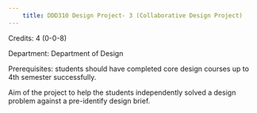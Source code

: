 ```yaml
---
    title: DDD310 Design Project- 3 (Collaborative Design Project)
---
```

Credits: 4 (0-0-8)

Department: Department of Design

Prerequisites: students should have completed core design courses up to 4th semester successfully.

Aim of the project to help the students independently solved a design problem against a pre-identify design brief.